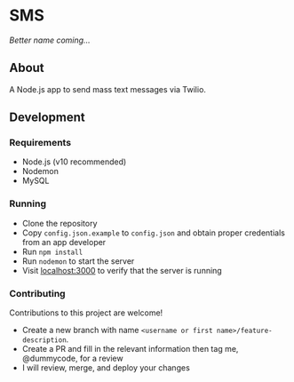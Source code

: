 # SMS
_Better name coming..._

## About
A Node.js app to send mass text messages via Twilio.

## Development
### Requirements
- Node.js (v10 recommended)
- Nodemon
- MySQL

### Running
- Clone the repository
- Copy `config.json.example` to `config.json` and obtain proper credentials from an app developer
- Run `npm install`
- Run `nodemon` to start the server
- Visit [localhost:3000](localhost:3000) to verify that the server is running

### Contributing
Contributions to this project are welcome!
- Create a new branch with name `<username or first name>/feature-description`.
- Create a PR and fill in the relevant information then tag me, @dummycode, for a review
- I will review, merge, and deploy your changes
